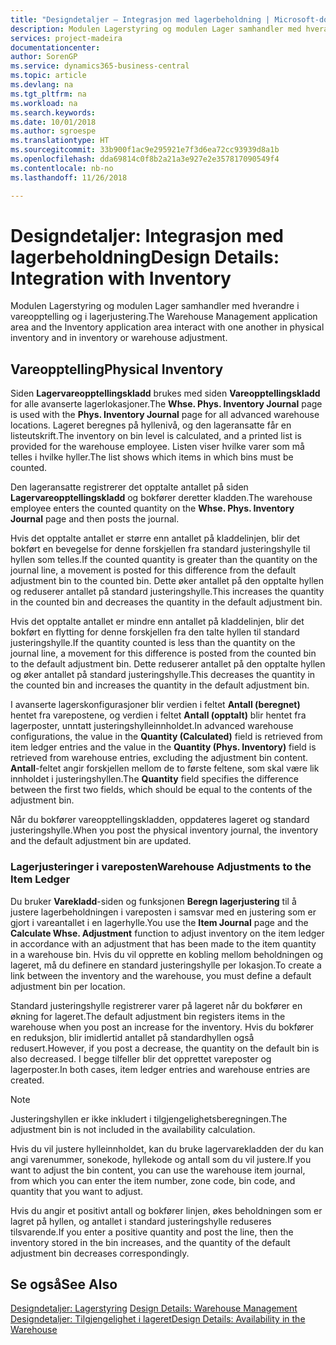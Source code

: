 ```yaml
---
title: "Designdetaljer – Integrasjon med lagerbeholdning | Microsoft-dokumentasjon"
description: Modulen Lagerstyring og modulen Lager samhandler med hverandre i vareopptelling og i lagerjustering.
services: project-madeira
documentationcenter: 
author: SorenGP
ms.service: dynamics365-business-central
ms.topic: article
ms.devlang: na
ms.tgt_pltfrm: na
ms.workload: na
ms.search.keywords: 
ms.date: 10/01/2018
ms.author: sgroespe
ms.translationtype: HT
ms.sourcegitcommit: 33b900f1ac9e295921e7f3d6ea72cc93939d8a1b
ms.openlocfilehash: dda69814c0f8b2a21a3e927e2e357817090549f4
ms.contentlocale: nb-no
ms.lasthandoff: 11/26/2018

---
```

# <a name="design-details-integration-with-inventory"></a><span data-ttu-id="ff05a-103">Designdetaljer: Integrasjon med lagerbeholdning</span><span class="sxs-lookup"><span data-stu-id="ff05a-103">Design Details: Integration with Inventory</span></span>
<span data-ttu-id="ff05a-104">Modulen Lagerstyring og modulen Lager samhandler med hverandre i vareopptelling og i lagerjustering.</span><span class="sxs-lookup"><span data-stu-id="ff05a-104">The Warehouse Management application area and the Inventory application area interact with one another in physical inventory and in inventory or warehouse adjustment.</span></span>  
  
## <a name="physical-inventory"></a><span data-ttu-id="ff05a-105">Vareopptelling</span><span class="sxs-lookup"><span data-stu-id="ff05a-105">Physical Inventory</span></span>  
 <span data-ttu-id="ff05a-106">Siden **Lagervareopptellingskladd** brukes med siden **Vareopptellingskladd** for alle avanserte lagerlokasjoner.</span><span class="sxs-lookup"><span data-stu-id="ff05a-106">The **Whse. Phys. Inventory Journal** page is used with the **Phys. Inventory Journal** page for all advanced warehouse locations.</span></span> <span data-ttu-id="ff05a-107">Lageret beregnes på hyllenivå, og den lageransatte får en listeutskrift.</span><span class="sxs-lookup"><span data-stu-id="ff05a-107">The inventory on bin level is calculated, and a printed list is provided for the warehouse employee.</span></span> <span data-ttu-id="ff05a-108">Listen viser hvilke varer som må telles i hvilke hyller.</span><span class="sxs-lookup"><span data-stu-id="ff05a-108">The list shows which items in which bins must be counted.</span></span>  
  
 <span data-ttu-id="ff05a-109">Den lageransatte registrerer det opptalte antallet på siden **Lagervareopptellingskladd** og bokfører deretter kladden.</span><span class="sxs-lookup"><span data-stu-id="ff05a-109">The warehouse employee enters the counted quantity on the **Whse. Phys. Inventory Journal** page and then posts the journal.</span></span>  
  
 <span data-ttu-id="ff05a-110">Hvis det opptalte antallet er større enn antallet på kladdelinjen, blir det bokført en bevegelse for denne forskjellen fra standard justeringshylle til hyllen som telles.</span><span class="sxs-lookup"><span data-stu-id="ff05a-110">If the counted quantity is greater than the quantity on the journal line, a movement is posted for this difference from the default adjustment bin to the counted bin.</span></span> <span data-ttu-id="ff05a-111">Dette øker antallet på den opptalte hyllen og reduserer antallet på standard justeringshylle.</span><span class="sxs-lookup"><span data-stu-id="ff05a-111">This increases the quantity in the counted bin and decreases the quantity in the default adjustment bin.</span></span>  
  
 <span data-ttu-id="ff05a-112">Hvis det opptalte antallet er mindre enn antallet på kladdelinjen, blir det bokført en flytting for denne forskjellen fra den talte hyllen til standard justeringshylle.</span><span class="sxs-lookup"><span data-stu-id="ff05a-112">If the quantity counted is less than the quantity on the journal line, a movement for this difference is posted from the counted bin to the default adjustment bin.</span></span> <span data-ttu-id="ff05a-113">Dette reduserer antallet på den opptalte hyllen og øker antallet på standard justeringshylle.</span><span class="sxs-lookup"><span data-stu-id="ff05a-113">This decreases the quantity in the counted bin and increases the quantity in the default adjustment bin.</span></span>  
  
 <span data-ttu-id="ff05a-114">I avanserte lagerskonfigurasjoner blir verdien i feltet **Antall (beregnet)** hentet fra varepostene, og verdien i feltet **Antall (opptalt)** blir hentet fra lagerposter, unntatt justeringshylleinnholdet.</span><span class="sxs-lookup"><span data-stu-id="ff05a-114">In advanced warehouse configurations, the value in the **Quantity (Calculated)** field is retrieved from item ledger entries and the value in the **Quantity (Phys. Inventory)** field is retrieved from warehouse entries, excluding the adjustment bin content.</span></span> <span data-ttu-id="ff05a-115">**Antall**-feltet angir forskjellen mellom de to første feltene, som skal være lik innholdet i justeringshyllen.</span><span class="sxs-lookup"><span data-stu-id="ff05a-115">The **Quantity** field specifies the difference between the first two fields, which should be equal to the contents of the adjustment bin.</span></span>  
  
 <span data-ttu-id="ff05a-116">Når du bokfører vareopptellingskladden, oppdateres lageret og standard justeringshylle.</span><span class="sxs-lookup"><span data-stu-id="ff05a-116">When you post the physical inventory journal, the inventory and the default adjustment bin are updated.</span></span>  
  
### <a name="warehouse-adjustments-to-the-item-ledger"></a><span data-ttu-id="ff05a-117">Lagerjusteringer i vareposten</span><span class="sxs-lookup"><span data-stu-id="ff05a-117">Warehouse Adjustments to the Item Ledger</span></span>  
 <span data-ttu-id="ff05a-118">Du bruker **Varekladd**-siden og funksjonen **Beregn lagerjustering** til å justere lagerbeholdningen i vareposten i samsvar med en justering som er gjort i vareantallet i en lagerhylle.</span><span class="sxs-lookup"><span data-stu-id="ff05a-118">You use the **Item Journal** page and the **Calculate Whse. Adjustment** function to adjust inventory on the item ledger in accordance with an adjustment that has been made to the item quantity in a warehouse bin.</span></span> <span data-ttu-id="ff05a-119">Hvis du vil opprette en kobling mellom beholdningen og lageret, må du definere en standard justeringshylle per lokasjon.</span><span class="sxs-lookup"><span data-stu-id="ff05a-119">To create a link between the inventory and the warehouse, you must define a default adjustment bin per location.</span></span>  
  
 <span data-ttu-id="ff05a-120">Standard justeringshylle registrerer varer på lageret når du bokfører en økning for lageret.</span><span class="sxs-lookup"><span data-stu-id="ff05a-120">The default adjustment bin registers items in the warehouse when you post an increase for the inventory.</span></span> <span data-ttu-id="ff05a-121">Hvis du bokfører en reduksjon, blir imidlertid antallet på standardhyllen også redusert.</span><span class="sxs-lookup"><span data-stu-id="ff05a-121">However, if you post a decrease, the quantity on the default bin is also decreased.</span></span> <span data-ttu-id="ff05a-122">I begge tilfeller blir det opprettet vareposter og lagerposter.</span><span class="sxs-lookup"><span data-stu-id="ff05a-122">In both cases, item ledger entries and warehouse entries are created.</span></span>  
  
> [!NOTE]  
>  <span data-ttu-id="ff05a-123">Justeringshyllen er ikke inkludert i tilgjengelighetsberegningen.</span><span class="sxs-lookup"><span data-stu-id="ff05a-123">The adjustment bin is not included in the availability calculation.</span></span>  
  
 <span data-ttu-id="ff05a-124">Hvis du vil justere hylleinnholdet, kan du bruke lagervarekladden der du kan angi varenummer, sonekode, hyllekode og antall som du vil justere.</span><span class="sxs-lookup"><span data-stu-id="ff05a-124">If you want to adjust the bin content, you can use the warehouse item journal, from which you can enter the item number, zone code, bin code, and quantity that you want to adjust.</span></span>  
  
 <span data-ttu-id="ff05a-125">Hvis du angir et positivt antall og bokfører linjen, økes beholdningen som er lagret på hyllen, og antallet i standard justeringshylle reduseres tilsvarende.</span><span class="sxs-lookup"><span data-stu-id="ff05a-125">If you enter a positive quantity and post the line, then the inventory stored in the bin increases, and the quantity of the default adjustment bin decreases correspondingly.</span></span>  
  
## <a name="see-also"></a><span data-ttu-id="ff05a-126">Se også</span><span class="sxs-lookup"><span data-stu-id="ff05a-126">See Also</span></span>  
 <span data-ttu-id="ff05a-127">[Designdetaljer: Lagerstyring](design-details-warehouse-management.md) </span><span class="sxs-lookup"><span data-stu-id="ff05a-127">[Design Details: Warehouse Management](design-details-warehouse-management.md) </span></span>  
 [<span data-ttu-id="ff05a-128">Designdetaljer: Tilgjengelighet i lageret</span><span class="sxs-lookup"><span data-stu-id="ff05a-128">Design Details: Availability in the Warehouse</span></span>](design-details-availability-in-the-warehouse.md)

